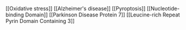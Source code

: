 [[Oxidative stress]]
[[Alzheimer's disease]]
[[Pyroptosis]]
[[Nucleotide-binding Domain]]
[[Parkinson Disease Protein 7]]
[[Leucine-rich Repeat Pyrin Domain Containing 3]]
